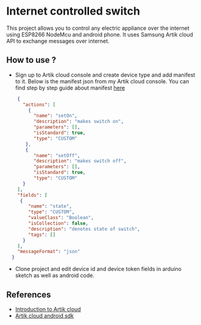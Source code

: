 # Internet controlled switch
  This project allows you to control any electric appliance over the internet using ESP8266 NodeMcu and android phone.
  It uses Samsung Artik cloud API to exchange messages over internet.
  
## How to use ?
  - Sign up to Artik cloud console and create device type and add manifest to it. Below is the manifest json from my Artik cloud console.
    You can find step by step guide about manifest [here](https://developer.artik.cloud/documentation/introduction/the-manifest.html)
```json
    {
      "actions": [
        {
          "name": "setOn",
          "description": "makes switch on",
          "parameters": [],
          "isStandard": true,
          "type": "CUSTOM"
       },
       {
          "name": "setOff",
          "description": "makes switch off",
          "parameters": [],
          "isStandard": true,
          "type": "CUSTOM"
      }
    ],
    "fields": [
     {
        "name": "state",
        "type": "CUSTOM",
        "valueClass": "Boolean",
        "isCollection": false,
        "description": "denotes state of switch",
        "tags": []
      }
    ],
    "messageFormat": "json"
  }
```
 - Clone project and edit device id and device token fields in arduino sketch as well as android code.
  
## References
 - [Introduction to Artik cloud](https://developer.artik.cloud/documentation/introduction/)
 - [Artik cloud android sdk](https://github.com/artikcloud/artikcloud-java)
